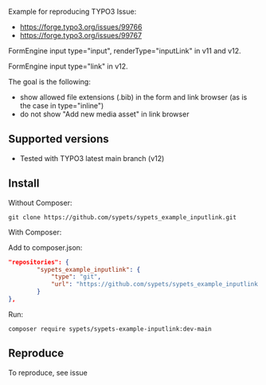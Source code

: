 Example for reproducing TYPO3 Issue:

* https://forge.typo3.org/issues/99766
* https://forge.typo3.org/issues/99767

FormEngine input type="input", renderType="inputLink" in v11 and v12.

FormEngine input type="link" in v12.

The goal is the following:

* show allowed file extensions (.bib) in the form and link browser (as is the case in type="inline")
* do not show "Add new media asset" in link browser

## Supported versions

* Tested with TYPO3 latest main branch (v12)


## Install

Without Composer:

```shell
git clone https://github.com/sypets/sypets_example_inputlink.git
```

With Composer:

Add to composer.json:

```json
"repositories": {
		"sypets_example_inputlink": {
			"type": "git",
			"url": "https://github.com/sypets/sypets_example_inputlink.git"
		}
},
```

Run:

```shell
composer require sypets/sypets-example-inputlink:dev-main
```

## Reproduce

To reproduce, see issue
